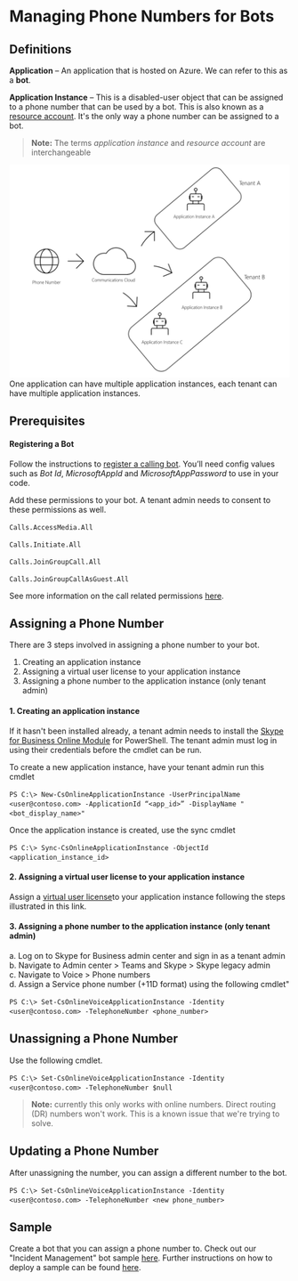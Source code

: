 # Managing Phone Numbers for Bots

## Definitions

**Application** – An application that is hosted on Azure. We can refer to this as a **bot**.

**Application Instance** – This is a disabled-user object that can be assigned to a phone number that can be used by a bot. This is also known as a [resource account](https://docs.microsoft.com/en-us/microsoftteams/manage-resource-accounts). It's the only way a phone number can be assigned to a bot.

> **Note:** The terms *application instance* and *resource account* are interchangeable

![App Instance and Tenant Diagram](images/communications-app-tenant.PNG)
One application can have multiple application instances, each tenant can have multiple application instances.


## Prerequisites
#### Registering a Bot
Follow the instructions to [register a calling bot](https://microsoftgraph.github.io/microsoft-graph-comms-samples/docs/articles/calls/register-calling-bot.html). You’ll need config values such as *Bot Id*, *MicrosoftAppId* and *MicrosoftAppPassword* to use in your code.

Add these permissions to your bot. A tenant admin needs to consent to these permissions as well.

`Calls.AccessMedia.All`

`Calls.Initiate.All`

`Calls.JoinGroupCall.All`

`Calls.JoinGroupCallAsGuest.All`

See more information on the call related permissions [here](https://docs.microsoft.com/en-us/graph/permissions-reference#calls-permissions).


## Assigning a Phone Number

There are 3 steps involved in assigning a phone number to your bot.
1.	Creating an application instance
2.	Assigning a virtual user license to your application instance
3.	Assigning a phone number to the application instance (only tenant admin)

#### 1. Creating an application instance

If it hasn't been installed already, a tenant admin needs to install the [Skype for Business Online Module](https://www.microsoft.com/en-us/download/details.aspx?id=39366) for PowerShell. The tenant admin must log in using their credentials before the cmdlet can be run.

To create a new application instance, have your tenant admin run this cmdlet

`PS C:\> New-CsOnlineApplicationInstance -UserPrincipalName <user@contoso.com> -ApplicationId “<app_id>” -DisplayName "<bot_display_name>"`

Once the application instance is created, use the sync cmdlet


`PS C:\> Sync-CsOnlineApplicationInstance -ObjectId <application_instance_id>`

#### 2.	Assigning a virtual user license to your application instance

Assign a [virtual user license](https://docs.microsoft.com/en-us/microsoftteams/teams-add-on-licensing/virtual-user)to your application instance following the steps illustrated in this link.

#### 3.	Assigning a phone number to the application instance (only tenant admin)

a. Log on to Skype for Business admin center and sign in as a tenant admin <br/>
b. Navigate to Admin center > Teams and Skype > Skype legacy admin <br/>
c. Navigate to Voice > Phone numbers <br/>
d. Assign a Service phone number (+11D format) using the following cmdlet"

`PS C:\> Set-CsOnlineVoiceApplicationInstance -Identity <user@contoso.com> -TelephoneNumber <phone_number>`

## Unassigning a Phone Number

Use the following cmdlet.

`PS C:\> Set-CsOnlineVoiceApplicationInstance -Identity <user@contoso.com> -TelephoneNumber $null`

>**Note:** currently this only works with online numbers. Direct routing (DR) numbers won't work. This is a known issue that we're trying to solve.

## Updating a Phone Number

After unassigning the number, you can assign a different number to the bot.

`PS C:\> Set-CsOnlineVoiceApplicationInstance -Identity <user@contoso.com> -TelephoneNumber <new phone_number>`

## Sample

Create a bot that you can assign a phone number to. Check out our "Incident Management" bot sample [here](https://github.com/microsoftgraph/microsoft-graph-comms-samples/tree/master/Samples/BetaSamples/RemoteMediaSamples/IncidentBot). Further instructions on how to deploy a sample can be found [here](https://github.com/microsoftgraph/microsoft-graph-comms-samples/blob/master/Samples/BetaSamples/RemoteMediaSamples/README.md#deploying-the-sample).

